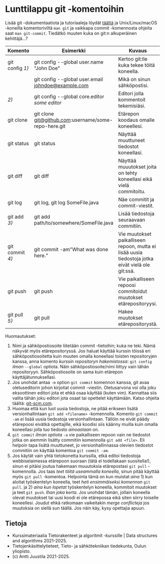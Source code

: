 # Lunttilappu git -komentoihin

Lisää git -dokumentaatiota ja tutoriaaleja löydät [täältä](https://git-scm.com/doc) ja Unix/Linux/macOS -koneilla komentoriviltä `man git` ja vaikkapa commit -komennosta ohjeita saat `man git-commit`. Tiedätkö muuten kuka on git:n alkuperäinen kehittäjä...?

| Komento            | Esimerkki                                                | Kuvaus                                     |
|--------------------|----------------------------------------------------------|--------------------------------------------|
| git config *1)*    | git config --global user.name "John Doe"                 | Kertoo git:lle kuka tekee töitä koneella.  |
|                    | git config --global user.email johndoe@example.com       | Mikä on sinun sähköpostisi.                |
|            *2)*    | git config --global core.editor *some editor*            | Editori jolla kommentoit tekemisiäsi.      |
| git clone          | git clone git@github.com:username/some-repo-here.git     | Etärepon koodaus omalle koneellesi.        |
| git status         | git status                                               | Näyttää muuttuneet tiedostot koneellasi.           |
| git diff           | git diff                                                 | Näyttää muuutokset joita on tehty koneellasi eikä vielä commitoitu.       |
| git log            | git log, git log SomeFile.java                           | Näe commitit ja commit-viestit.            |
| git add *3)*       | git add path/to/somewhere/SomeFile.java                  | Lisää tiedostoja seuraavaan commitiin.     |
| git commit *4)*    | git commit -am"What was done here."                      | Vie muutokset paikalliseen repoon, mutta ei lisää uusia tiedostoja jotka eivät vielä ole git:ssä.         |
| git push           | git push                                                 | Vie paikalliseen repoosi commitoidut muutokset etärepositoryysi.            |
| git pull *5)*      | git pull                                                 | Hakee muutokset etärepositorystä.          |

Huomautukset:

1. Nimi ja sähköpostiosoite liitetään commit -tietoihin; kuka ne teki. Nämä näkyvät myös etärepositoryssä. Jos haluat käyttää kurssin töissä eri sähköpostiosoitetta kuin muuten omalla koneellasi toisten repositoryjen kanssa, anna komento *kurssin repositoryn hakemistossa*: `git config` *ilman* `--global` optiota. Näin sähköpostiosoite/nimi liittyy vain tähän repositoryyn. Sähköpostiosoite on sama kuin etärepon käyttäjätunnuksellasi.
2. Jos unohdat antaa `-m` option `git commit` komennon kanssa, git avaa oletuseditorin johon kirjoitat commit -viestin. Oletusarvona voi olla joku eksoottinen editori jota et ehkä osaa käyttää (kuten vim). Kannattaa siis valita tähän joku editori jota osaat tai opettelet käyttämään. Katso ohjeita täältä: [git-scm.com](https://git-scm.com/book/en/v2/Getting-Started-First-Time-Git-Setup).
3. Huomaa että kun luot uusia tiedostoja, ne pitää erikseen lisätä versionhallintaan `git add <filename>` -komennolla. Komento `git commit -am` *ei* lisää uusia tiedostoja versionhallintaan. Tällöin ne eivät päädy etärepoosi eivätkä opettajille, eikä koodisi siis käänny muilla kuin omalla koneellasi jolla tuo tiedosto *ainoastaan* on.
4. `git commit` *ilman optiota* `-a` vie paikalliseen repoon vain ne tiedostot jotka on aiemmin lisätty commitiin komennolla `git add <file>`. Eli helpoin tapa lisätä muuttuneet, jo versionhallinnassa olevien tiedostot commitiin on käyttää komentoa `git commit -am`. 
5. Jos käytät vain yhtä tietokonetta kurssilla, etkä editoi tiedostoja webbiselaimessa etärepoon suoraan (tätä ei todellakaan suositella!), sinun ei pitäisi joutua hakemaan muuutoksia etärepostasi `git pull` -komennolla. Jos taas *teet töitä useammalla koneella*, sinun pitää käyttää myös `git pull` -komentoa. Helpointa tämä on kun muistat *aina* 1) kun aloitat työskentelyn koneella, teet *heti ensimmäiseksi komennon* `git pull`. ja 2) *aina kun lopetat* työskentelyn koneella, kommitoit muutokset ja teet `git push`. *Ihan joka kerta*. Jos unohdat tämän, jollain koneella olevat muutokset tai uusi koodi ei ole etärepossa eikä siten siirry toiselle koneellesi. Joudut ehkä ratkomaan vaikeitakin *merge conflicteja* jos muutoksia on siellä sun täällä. Jos näin käy, kysy opettajia apuun.

## Tietoja

* Kurssimateriaalia Tietorakenteet ja algoritmit -kurssille | Data structures and algorithms 2021-2025.
* Tietojenkäsittelytieteet, Tieto- ja sähkötekniikan tiedekunta, Oulun yliopisto.
* (c) Antti Juustila 2021-2025.